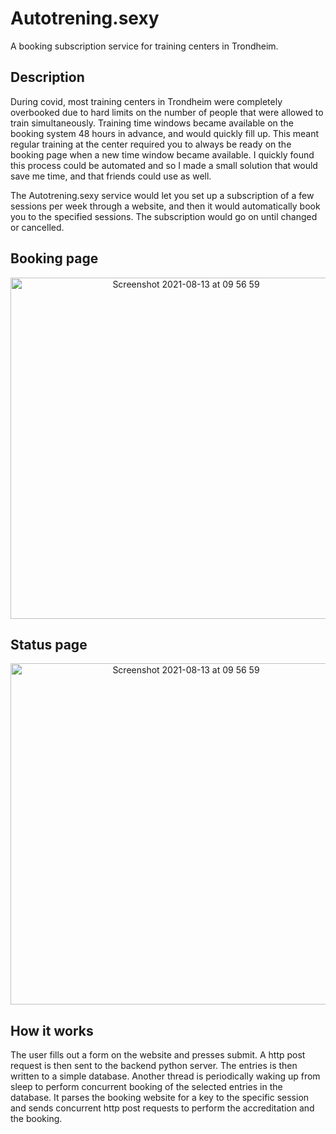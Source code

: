 # Autotrening.sexy

A booking subscription service for training centers in Trondheim. 

## Description
During covid, most training centers in Trondheim were completely overbooked due to hard limits on the number of people that were allowed to train simultaneously.
Training time windows became available on the booking system 48 hours in advance, and would quickly fill up. This meant regular training at the center required you to always be ready on the booking page when a new time window became available. I quickly found this process could be automated and so I made a small solution that would save me time, and that friends could use as well. 

The Autotrening.sexy service would let you set up a subscription of a few sessions per week through a website, and then it would automatically book you to the specified sessions. The subscription would go on until changed or cancelled.

## Booking page
<p align="center">
<img width="546" alt="Screenshot 2021-08-13 at 09 56 59" src="https://user-images.githubusercontent.com/55540484/129324883-c445486f-cf46-4e1c-a053-4a2e8c716c58.png">
</p>

## Status page
<p align="center">
<img width="546" alt="Screenshot 2021-08-13 at 09 56 59" src="https://user-images.githubusercontent.com/55540484/129337821-dfe15d3b-0f84-497f-ade1-9ac1c8deab51.png">
</p>


## How it works
The user fills out a form on the website and presses submit. A http post request is then sent to the backend python server. The entries is then written to a simple database. Another thread is periodically waking up from sleep to perform concurrent booking of the selected entries in the database. It parses the booking website for a key to the specific session and sends concurrent http post requests to perform the accreditation and the booking. 
